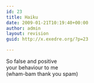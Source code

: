 ```yaml
---
id: 23
title: Haiku
date: 2009-01-21T10:19:40+00:00
author: admin
layout: revision
guid: http://x.exedre.org/?p=23

---
```

<span class="status_text">So false and positive<br /> your behaviour to me<br /> (wham-bam thank you spam)</span>
